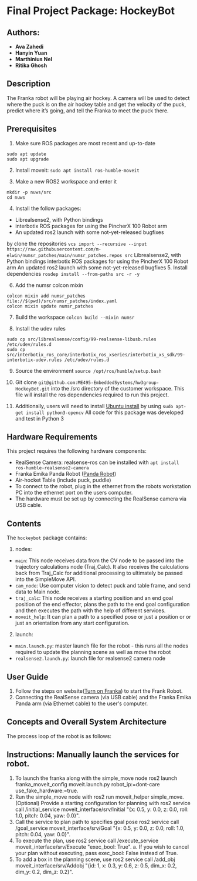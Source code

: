 # Final Project Package: HockeyBot
## Authors: 
- **Ava Zahedi**
- **Hanyin Yuan**
- **Marthinius Nel**
- **Ritika Ghosh**

## **Description**
The Franka robot will be playing air hockey. A camera will be used to detect where
the puck is on the air hockey table and get the velocity of the puck, predict where it’s going, and
tell the Franka to meet the puck there.

## **Prerequisites**
1. Make sure ROS packages are most recent and up-to-date
```
sudo apt update
sudo apt upgrade
```
2.  Install moveit: `sudo apt install ros-humble-moveit`

3. Make a new ROS2 workspace and enter it
```
mkdir -p nuws/src
cd nuws
```
4. Install the follow packages:
* Librealsense2, with Python bindings
* interbotix ROS packages for using the PincherX 100 Robot arm
* An updated ros2 launch with some not-yet-released bugfixes

by clone the repositories `vcs import --recursive --input https://raw.githubusercontent.com/m-elwin/numsr_patches/main/numsr_patches.repos src`
Librealsense2, with Python bindings
interbotix ROS packages for using the PincherX 100 Robot arm
An updated ros2 launch with some not-yet-released bugfixes
5. Install dependencies
`rosdep install --from-paths src -r -y`

6. Add the numsr colcon mixin
```
colcon mixin add numsr_patches file://$(pwd)/src/numsr_patches/index.yaml
colcon mixin update numsr_patches
```
7. Build the workspace
`colcon build --mixin numsr`

8. Install the udev rules
```
sudo cp src/librealsense/config/99-realsense-libusb.rules /etc/udev/rules.d
sudo cp src/interbotix_ros_core/interbotix_ros_xseries/interbotix_xs_sdk/99-interbotix-udev.rules /etc/udev/rules.d
```
9. Source the environment
`source /opt/ros/humble/setup.bash`

10. Git clone `git@github.com:ME495-EmbeddedSystems/hw3group-HockeyBot.git` into the /src directory of the customer workspace. 	This file will install the ros dependencies required to run this project.

11. Additionally, users will need to install [Ubuntu install](https://docs.opencv.org/4.5.4/d2/de6/tutorial_py_setup_in_ubuntu.html) by using `sudo apt-get install python3-opencv`
All code for this package was developed and test in Python 3


## **Hardware Requirements**
This project requires the following hardware components:
* RealSense Camera: realsense-ros can be installed with `apt install ros-humble-realsense2-camera`
* Franka Emika Panda Robot ([Panda Robot](https://nu-msr.github.io/ros_notes/ros2/franka.html))
* Air-hocket Table (include puck, puddle)
* To connect to the robot, plug in the ethernet from the robots workstation PC into the ethernet port on the users computer.
* The hardware must be set up by connecting the RealSense camera via USB cable.



## **Contents**
The `hockeybot` package contains:
1. nodes:
* `main`:  This node receives data from the CV node to be passed into the trajectory
    calculations node (Traj_Calc). It also receives the calculations back from Traj_Calc for
    additional processing to ultimately be passed into the SimpleMove API.
* `cam_node`: Use computer vision to detect puck and table frame, and send data to Main node.
* `traj_calc`: This node receives a starting position and an end goal position of the end effector, plans the
    path to the end goal configuration and then executes the path with the help of different
    services.
* `moveit_help`: It can plan a path to a specified pose or just a position or or just an orientation from any start
configuration. 
2. launch: 
* `main.launch.py`: master launch file for the robot - this runs all the nodes required to update the planning scene as well as move the robot 
* `realsense2.launch.py`: launch file for realsense2 camera node

## **User Guide**
1. Follow the steps on website([Turn on Franka](https://nu-msr.github.io/ros_notes/ros2/franka.html)) to start the Frank Robot.
2. Connecting the RealSense camera (via USB cable) and the Franka Emika Panda arm (via Ethernet cable) to the user's computer.

## Concepts and Overall System Architecture
The process loop of the robot is as follows:

## Instructions: Manually launch the services for robot.
1. To launch the franka along with the simple_move node ros2 launch franka_moveit_config moveit.launch.py robot_ip:=dont-care use_fake_hardware:=true.
2. Run the simple_move node with ros2 run moveit_helper simple_move.
    (Optional) Provide a starting configuration for planning with ros2 service call /initial_service moveit_interface/srv/Initial "{x: 0.5, y: 0.0, z: 0.0, roll: 1.0, pitch: 0.04, yaw: 0.0}".
3. Call the service to plan path to specifies goal pose ros2 service call /goal_service moveit_interface/srv/Goal "{x: 0.5, y: 0.0, z: 0.0, roll: 1.0, pitch: 0.04, yaw: 0.0}".
4. To execute the plan, use ros2 service call /execute_service moveit_interface/srv/Execute "exec_bool: True".
    a. If you wish to cancel your plan without executing, pass exec_bool: False instead of True.
5. To add a box in the planning scene, use ros2 service call /add_obj moveit_interface/srv/Addobj "{id: 1, x: 0.3, y: 0.6, z: 0.5, dim_x: 0.2, dim_y: 0.2, dim_z: 0.2}".

